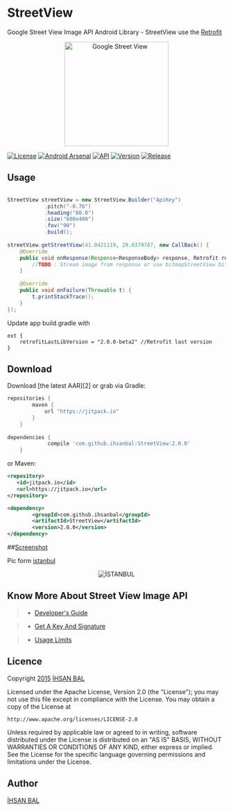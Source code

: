 StreetView
=======
Google Street View Image API Android Library - 
StreetView use the [Retrofit](https://github.com/square/retrofit) 

<p align="center">
    <img src="https://lh3.googleusercontent.com/50-i3khy6z44n6xQsiJKx6WqLWK4zeb6IyXJYW2qZJGBE_2QvWSI5an09m-H7WgMlRqQ=w300-rw" alt="Google Street View" height="240" width="240"/>
</p>

[![License](http://img.shields.io/badge/License-Apache%202-brightgreen.svg?style=flat-square)](https://github.com/ihsanbal/StreetView/blob/master/LICENSE)
[![Android Arsenal](https://img.shields.io/badge/Android%20Arsenal-StreetView-green.svg?style=flat-square)](http://android-arsenal.com/details/1/2972)
[![API](https://img.shields.io/badge/API-9%2B-brightgreen.svg?style=flat-square)](https://android-arsenal.com/api?level=9)
[![Version](https://img.shields.io/badge/Version-2.0.0-orange.svg?style=flat-square)](https://github.com/ihsanbal/StreetView/releases/tag/2.0.0)
[![Release](https://img.shields.io/github/release/ihsanbal/StreetView.svg?style=flat-square&label=Release)](https://jitpack.io/#ihsanbal/StreetView)

Usage
--------

```java

StreetView streetView = new StreetView.Builder("ApiKey")
            .pitch("-0.76")
            .heading("80.0")
            .size("600x400")
            .fov("90")
            .build();
                            
streetView.getStreetView(41.0421119, 29.0379787, new CallBack() {
    @Override
    public void onResponse(Response<ResponseBody> response, Retrofit retrofit, Bitmap bitmapStreetView) {
        //TODO : Stream image from response or use bitmapStreetView bitmap
    }
                         
    @Override
    public void onFailure(Throwable t) {
        t.printStackTrace();
    }
});

```

Update app build.gradle with
```
ext {
    retrofitLastLibVersion = "2.0.0-beta2" //Retrofit last version
}
```

Download
--------

Download [the latest AAR][2] or grab via Gradle:
```groovy
repositories {
	    maven {
	        url "https://jitpack.io"
	    }
	}
	
dependencies {
	         compile 'com.github.ihsanbal:StreetView:2.0.0'
	}
```
or Maven:
```xml
<repository>
   <id>jitpack.io</id>
   <url>https://jitpack.io</url>
</repository>

<dependency>
	    <groupId>com.github.ihsanbal</groupId>
	    <artifactId>StreetView</artifactId>
	    <version>2.0.0</version>
</dependency>
```

##[Screenshot](https://github.com/ihsanbal/StreetView/blob/master/images/device-istanbul_view.png)

Pic form [istanbul](https://www.google.com.tr/maps/place/%C4%B0stanbul/@41.02881,28.946502,3a,75y,90t/data=!3m8!1e2!3m6!1s87258476!2e1!3e10!6s%2F%2Flh6.googleusercontent.com%2Fproxy%2FJOnyZ62VmmGhlqtu5FwscwAxSc9rCB0ptWdxKyF47Cs9wpPRZ6U8rfLgweSv3eU8sZsKK-9SOGISndy3eyX44SbQwBSC-w%3Dw139-h86!7i4704!8i2900!4m2!3m1!1s0x14caa7040068086b:0xe1ccfe98bc01b0d0!6m1!1e1?hl=tr)

<p align="center">
    <img src="https://github.com/ihsanbal/StreetView/blob/master/images/device-istanbul_view.png" alt="İSTANBUL" />
</p>

Know More About Street View Image API
-------------------------------------
>* [Developer's Guide](https://developers.google.com/maps/documentation/streetview/intro)

>* [Get A Key And Signature](https://developers.google.com/maps/documentation/streetview/intro)

>* [Usage Limits](https://developers.google.com/maps/documentation/streetview/usage-limits)


Licence
--------------
Copyright [2015]() [İHSAN BAL](https://github.com/ihsanbal)

Licensed under the Apache License, Version 2.0 (the "License");
you may not use this file except in compliance with the License.
You may obtain a copy of the License at

    http://www.apache.org/licenses/LICENSE-2.0

Unless required by applicable law or agreed to in writing, software
distributed under the License is distributed on an "AS IS" BASIS,
WITHOUT WARRANTIES OR CONDITIONS OF ANY KIND, either express or implied.
See the License for the specific language governing permissions and
limitations under the License.

Author
--------------
[İHSAN BAL](https://github.com/ihsanbal)
